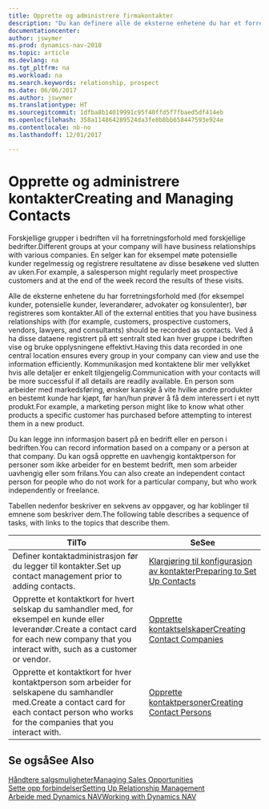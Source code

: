 ```yaml
---
title: Opprette og administrere firmakontakter
description: "Du kan definere alle de eksterne enhetene du har et forretningsforhold til (for eksempel prospekter, kunder, leverandører og konsulenter), som kontakter."
documentationcenter: 
author: jswymer
ms.prod: dynamics-nav-2018
ms.topic: article
ms.devlang: na
ms.tgt_pltfrm: na
ms.workload: na
ms.search.keywords: relationship, prospect
ms.date: 06/06/2017
ms.author: jswymer
ms.translationtype: HT
ms.sourcegitcommit: 1dfba8b14019991c95f40ffd5f7fbaed5df414eb
ms.openlocfilehash: 358a114864289524da3fe8b8bb658447593e924e
ms.contentlocale: nb-no
ms.lasthandoff: 12/01/2017

---
```

# <a name="creating-and-managing-contacts"></a><span data-ttu-id="02569-103">Opprette og administrere kontakter</span><span class="sxs-lookup"><span data-stu-id="02569-103">Creating and Managing Contacts</span></span>
<span data-ttu-id="02569-104">Forskjellige grupper i bedriften vil ha forretningsforhold med forskjellige bedrifter.</span><span class="sxs-lookup"><span data-stu-id="02569-104">Different groups at your company will have business relationships with various companies.</span></span> <span data-ttu-id="02569-105">En selger kan for eksempel møte potensielle kunder regelmessig og registrere resultatene av disse besøkene ved slutten av uken.</span><span class="sxs-lookup"><span data-stu-id="02569-105">For example, a salesperson might regularly meet prospective customers and at the end of the week record the results of these visits.</span></span>

<span data-ttu-id="02569-106">Alle de eksterne enhetene du har forretningsforhold med (for eksempel kunder, potensielle kunder, leverandører, advokater og konsulenter), bør registreres som kontakter.</span><span class="sxs-lookup"><span data-stu-id="02569-106">All of the external entities that you have business relationships with (for example, customers, prospective customers, vendors, lawyers, and consultants) should be recorded as contacts.</span></span> <span data-ttu-id="02569-107">Ved å ha disse dataene registrert på ett sentralt sted kan hver gruppe i bedriften vise og bruke opplysningene effektivt.</span><span class="sxs-lookup"><span data-stu-id="02569-107">Having this data recorded in one central location ensures every group in your company can view and use the information efficiently.</span></span> <span data-ttu-id="02569-108">Kommunikasjon med kontaktene blir mer vellykket hvis alle detaljer er enkelt tilgjengelig.</span><span class="sxs-lookup"><span data-stu-id="02569-108">Communication with your contacts will be more successful if all details are readily available.</span></span> <span data-ttu-id="02569-109">En person som arbeider med markedsføring, ønsker kanskje å vite hvilke andre produkter en bestemt kunde har kjøpt, før han/hun prøver å få dem interessert i et nytt produkt.</span><span class="sxs-lookup"><span data-stu-id="02569-109">For example, a marketing person might like to know what other products a specific customer has purchased before attempting to interest them in a new product.</span></span>

<span data-ttu-id="02569-110">Du kan legge inn informasjon basert på en bedrift eller en person i bedriften.</span><span class="sxs-lookup"><span data-stu-id="02569-110">You can record information based on a company or a person at that company.</span></span> <span data-ttu-id="02569-111">Du kan også opprette en uavhengig kontaktperson for personer som ikke arbeider for en bestemt bedrift, men som arbeider uavhengig eller som frilans.</span><span class="sxs-lookup"><span data-stu-id="02569-111">You can also create an independent contact person for people who do not work for a particular company, but who work independently or freelance.</span></span>

<span data-ttu-id="02569-112">Tabellen nedenfor beskriver en sekvens av oppgaver, og har koblinger til emnene som beskriver dem.</span><span class="sxs-lookup"><span data-stu-id="02569-112">The following table describes a sequence of tasks, with links to the topics that describe them.</span></span> 

| <span data-ttu-id="02569-113">Til</span><span class="sxs-lookup"><span data-stu-id="02569-113">To</span></span> | <span data-ttu-id="02569-114">Se</span><span class="sxs-lookup"><span data-stu-id="02569-114">See</span></span> |
| --- | --- |
| <span data-ttu-id="02569-115">Definer kontaktadministrasjon før du legger til kontakter.</span><span class="sxs-lookup"><span data-stu-id="02569-115">Set up contact management prior to adding contacts.</span></span> |[<span data-ttu-id="02569-116">Klargjøring til konfigurasjon av kontakter</span><span class="sxs-lookup"><span data-stu-id="02569-116">Preparing to Set Up Contacts</span></span>](marketing-setup-contacts.md) |
| <span data-ttu-id="02569-117">Opprette et kontaktkort for hvert selskap du samhandler med, for eksempel en kunde eller leverandør.</span><span class="sxs-lookup"><span data-stu-id="02569-117">Create a contact card for each new company that you interact with, such as a customer or vendor.</span></span> |[<span data-ttu-id="02569-118">Opprette kontaktselskaper</span><span class="sxs-lookup"><span data-stu-id="02569-118">Creating Contact Companies</span></span>](marketing-create-contact-companies.md) |
| <span data-ttu-id="02569-119">Opprette et kontaktkort for hver kontaktperson som arbeider for selskapene du samhandler med.</span><span class="sxs-lookup"><span data-stu-id="02569-119">Create a contact card for each contact person who works for the companies that you interact with.</span></span> |[<span data-ttu-id="02569-120">Opprette kontaktpersoner</span><span class="sxs-lookup"><span data-stu-id="02569-120">Creating Contact Persons</span></span>](marketing-create-contact-persons.md) |

## <a name="see-also"></a><span data-ttu-id="02569-121">Se også</span><span class="sxs-lookup"><span data-stu-id="02569-121">See Also</span></span>
[<span data-ttu-id="02569-122">Håndtere salgsmuligheter</span><span class="sxs-lookup"><span data-stu-id="02569-122">Managing Sales Opportunities</span></span>](marketing-manage-sales-opportunities.md)  
[<span data-ttu-id="02569-123">Sette opp forbindelser</span><span class="sxs-lookup"><span data-stu-id="02569-123">Setting Up Relationship Management</span></span>](marketing-setup-marketing.md)  
[<span data-ttu-id="02569-124">Arbeide med Dynamics NAV</span><span class="sxs-lookup"><span data-stu-id="02569-124">Working with Dynamics NAV</span></span>](ui-work-product.md)  

